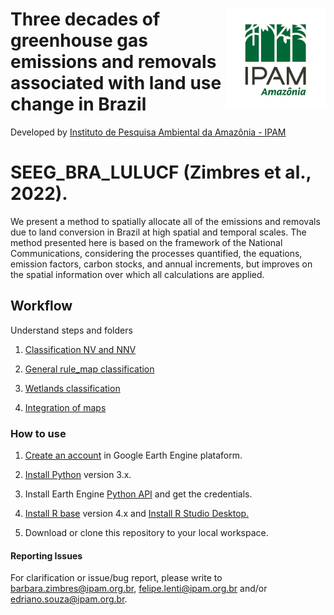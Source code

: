 <div>
    <img src='./aux2/ipam_logo.jpg' height='auto' width='160' align='right'>
  <h1>Three decades of greenhouse gas emissions and removals associated with land use change in Brazil </h1>
</div>

Developed by [Instituto de Pesquisa Ambiental da Amazônia - IPAM](https://ipam.org.br/)<br>


# SEEG_BRA_LULUCF (Zimbres et al., 2022).

  We present a method to spatially allocate all of the emissions and removals due to land conversion in Brazil at high spatial and temporal scales. The method presented here is based on the framework of the National Communications, considering the processes quantified, the equations, emission factors, carbon stocks, and annual increments, but improves on the spatial information over which all calculations are applied. 



## Workflow
   Understand steps and folders

1. [Classification NV and NNV](https://github.com/musx/mapbiomas-cerrado-col6/tree/main/1-feature-space)

2. [General rule_map classification](https://github.com/musx/mapbiomas-cerrado-col6/tree/main/2-general-map)

3. [Wetlands classification](https://github.com/musx/mapbiomas-cerrado-col6/tree/main/3-wetlands)

4. [Integration of maps](https://github.com/musx/mapbiomas-cerrado-col6/tree/main/4-integrate-map)


### How to use
1. [Create an account](https://signup.earthengine.google.com/) in Google Earth Engine plataform.

2. [Install Python](https://www.python.org/downloads/) version 3.x.

3. Install Earth Engine [Python API](https://developers.google.com/earth-engine/guides/python_install) and get the credentials. 

4. [Install R base](https://cran.r-project.org/bin/) version 4.x and [Install R Studio Desktop.](https://www.rstudio.com/products/rstudio/download/)

5. Download or clone this repository to your local workspace.


#### Reporting Issues
For clarification or issue/bug report, please write to <barbara.zimbres@ipam.org.br>, <felipe.lenti@ipam.org.br> and/or <edriano.souza@ipam.org.br>.
